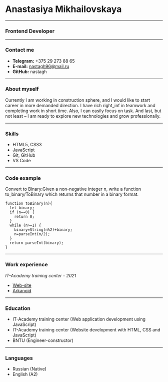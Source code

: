 # Anastasiya Mikhailovskaya
----------
### Frontend Developer
--------
### Contact me
+ **Telegram:** +375 29 273 88 65
+ **E-mail:** nastagh96@mail.ru
+ **GitHub:** nastagh

-----
### About myself
Currently I am working in construction sphere, and I would like to start career in more demanded direction. I have rich right_inf in teamwork and completing work in short time. Also, I can easily focus on task. And last, but not least – I am ready to explore new technologies and grow professionally.

---------
### Skills
+ HTML5, CSS3
+ JavaScript
+ Git, GitHub
+ VS Code

--------
### Code example
Convert to Binary:Given a non-negative integer n, write a function to_binary/ToBinary which returns that number in a binary format.
```
function toBinary(n){
  let binary;
  if (n==0) {
    return 0;
  }
  while (n>=1) {
    binary=String(n%2)+binary;
    n=parseInt(n/2);
  }
  return parseInt(binary);
}
```
---------
### Work experience
*IT-Academy training center - 2021*
+ [Web-site](https://nastagh.github.io/diplom_fe/)
+ [Arkanoid](https://nastagh.github.io/Mikhailovskaya_Anastasiaya/Arkanoid/index.html)

-------
### Education
+ IT-Academy training center (Web application development using
JavaScript)
+ IT-Academy training center (Website development with HTML, CSS and
JavaScript)
+ BNTU (Engineer-constructor)

-------
### Languages
+ Russian (Native)
+ English (A2)